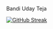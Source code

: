 

<p>Bandi Uday Teja</p>


[![GitHub Streak](https://streak-stats.demolab.com?user=uday510&theme=dark&border_radius=4.7)](https://git.io/streak-stats)

